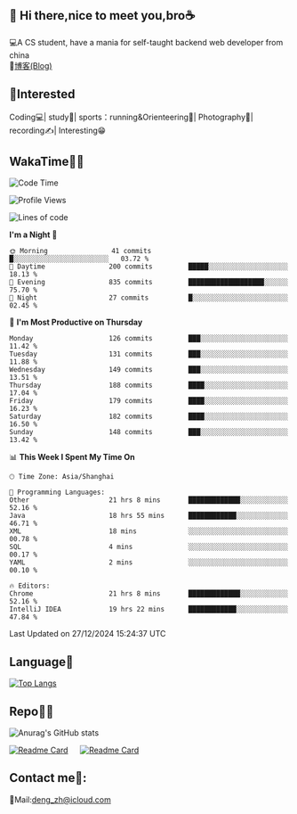 👋 Hi there,nice to meet you,bro☕
---
💻A CS student, have a mania for self-taught backend web developer from china   
📌[博客(Blog)](https://github.com/HealUP/MyBlog)

 <!-- waka-box start -->
 <!-- waka-box end -->
 
🧲**Interested**
--
Coding💻| study📖| sports：running&Orienteering🏃‍| Photography📸| recording✍️| Interesting😁

WakaTime👨‍💻
---
<!--START_SECTION:waka-->
![Code Time](http://img.shields.io/badge/Code%20Time-2%2C329%20hrs%2019%20mins-blue)

![Profile Views](http://img.shields.io/badge/Profile%20Views-0-blue)

![Lines of code](https://img.shields.io/badge/From%20Hello%20World%20I%27ve%20Written-205.0%20thousand%20lines%20of%20code-blue)

**I'm a Night 🦉** 

```text
🌞 Morning                41 commits          █░░░░░░░░░░░░░░░░░░░░░░░░   03.72 % 
🌆 Daytime                200 commits         █████░░░░░░░░░░░░░░░░░░░░   18.13 % 
🌃 Evening                835 commits         ███████████████████░░░░░░   75.70 % 
🌙 Night                  27 commits          █░░░░░░░░░░░░░░░░░░░░░░░░   02.45 % 
```
📅 **I'm Most Productive on Thursday** 

```text
Monday                   126 commits         ███░░░░░░░░░░░░░░░░░░░░░░   11.42 % 
Tuesday                  131 commits         ███░░░░░░░░░░░░░░░░░░░░░░   11.88 % 
Wednesday                149 commits         ███░░░░░░░░░░░░░░░░░░░░░░   13.51 % 
Thursday                 188 commits         ████░░░░░░░░░░░░░░░░░░░░░   17.04 % 
Friday                   179 commits         ████░░░░░░░░░░░░░░░░░░░░░   16.23 % 
Saturday                 182 commits         ████░░░░░░░░░░░░░░░░░░░░░   16.50 % 
Sunday                   148 commits         ███░░░░░░░░░░░░░░░░░░░░░░   13.42 % 
```


📊 **This Week I Spent My Time On** 

```text
🕑︎ Time Zone: Asia/Shanghai

💬 Programming Languages: 
Other                    21 hrs 8 mins       █████████████░░░░░░░░░░░░   52.16 % 
Java                     18 hrs 55 mins      ████████████░░░░░░░░░░░░░   46.71 % 
XML                      18 mins             ░░░░░░░░░░░░░░░░░░░░░░░░░   00.78 % 
SQL                      4 mins              ░░░░░░░░░░░░░░░░░░░░░░░░░   00.17 % 
YAML                     2 mins              ░░░░░░░░░░░░░░░░░░░░░░░░░   00.10 % 

🔥 Editors: 
Chrome                   21 hrs 8 mins       █████████████░░░░░░░░░░░░   52.16 % 
IntelliJ IDEA            19 hrs 22 mins      ████████████░░░░░░░░░░░░░   47.84 % 
```


 Last Updated on 27/12/2024 15:24:37 UTC
<!--END_SECTION:waka-->

Language🚀
---
[![Top Langs](https://github-readme-stats.vercel.app/api/top-langs/?username=HealUP&layout=compact&hide_border=true)](https://github.com/HealUP)

Repo🧑‍💻
---
![Anurag's GitHub stats](https://github-readme-stats.vercel.app/api?username=HealUP&count_private=true&show_icons=true&theme=gruvbox&hide_border=true) 

[![Readme Card](https://github-readme-stats.vercel.app/api/pin/?username=HealUP&repo=InternetEy&theme=transparent)](https://github.com/HealUP/InternetEy) &emsp;
[![Readme Card](https://github-readme-stats.vercel.app/api/pin/?username=HealUP&repo=CampusExperience&theme=transparent)](https://github.com/HealUP/CampusExperience)


Contact me📱:
---
📮Mail:deng_zh@icloud.com  
